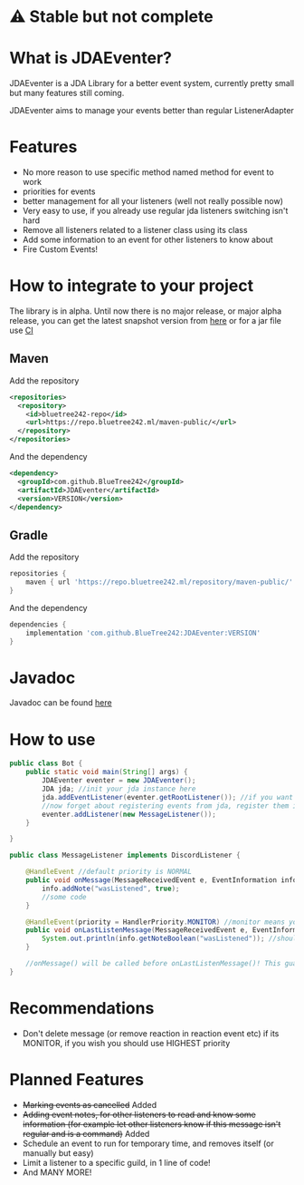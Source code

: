 # ⚠ Stable but not complete

# What is JDAEventer?

JDAEventer is a JDA Library for a better event system, currently pretty small but many features still coming.

JDAEventer aims to manage your events better than regular ListenerAdapter

# Features

- No more reason to use specific method named method for event to work
- priorities for events
- better management for all your listeners (well not really possible now)
- Very easy to use, if you already use regular jda listeners switching isn't hard
- Remove all listeners related to a listener class using its class
- Add some information to an event for other listeners to know about
- Fire Custom Events!

# How to integrate to your project

The library is in alpha. Until now there is no major release, or major alpha release, you can get the latest snapshot version from 
[here](https://repo.bluetree242.ml/api/maven/latest/version/maven-snapshots/me/bluetree242/jdaeventer/JDAEventer) or for a jar file use [CI](https://ci.bluetree242.tk/job/JDAEventer)

## Maven

Add the repository

```xml
<repositories>
  <repository>
    <id>bluetree242-repo</id>
    <url>https://repo.bluetree242.ml/maven-public/</url>
  </repository>
</repositories>
```

And the dependency

```xml
<dependency>
  <groupId>com.github.BlueTree242</groupId>
  <artifactId>JDAEventer</artifactId>
  <version>VERSION</version>
</dependency>
```

## Gradle

Add the repository

```groovy
repositories {
    maven { url 'https://repo.bluetree242.ml/repository/maven-public/' }
}
```

And the dependency

```groovy
dependencies {
    implementation 'com.github.BlueTree242:JDAEventer:VERSION'
}
```

# Javadoc

Javadoc can be found [here](https://ci.bluetree242.tk/job/JDAEventer/javadoc/index.html)

# How to use

```java
public class Bot {
    public static void main(String[] args) {
        JDAEventer eventer = new JDAEventer();
        JDA jda; //init your jda instance here
        jda.addEventListener(eventer.getRootListener()); //if you want add this in the builder of jda
        //now forget about registering events from jda, register them in eventer!
        eventer.addListener(new MessageListener());
    }

}

public class MessageListener implements DiscordListener {

    @HandleEvent //default priority is NORMAL
    public void onMessage(MessageReceivedEvent e, EventInformation info) { //method name doesn't matter anymore, info is optional
        info.addNote("wasListened", true);
        //some code
    }

    @HandleEvent(priority = HandlerPriority.MONITOR) //monitor means your listener will be the last to be called, you shouldn't delete message here 
    public void onLastListenMessage(MessageReceivedEvent e, EventInformation info) { //info is optional, if you don't need it then don't add it
        System.out.println(info.getNoteBoolean("wasListened")); //should print true
    }

    //onMessage() will be called before onLastListenMessage()! This guarantee that wasListened is true unless another third handler removes it.
}
```

# Recommendations

- Don't delete message (or remove reaction in reaction event etc) if its MONITOR, if you wish you should use HIGHEST
  priority

# Planned Features

- ~~Marking events as cancelled~~ Added
- ~~Adding event notes, for other listeners to read and know some information (for example let other listeners know if
  this message isn't regular and is a command)~~ Added
- Schedule an event to run for temporary time, and removes itself (or manually but easy)
- Limit a listener to a specific guild, in 1 line of code!
- And MANY MORE!
